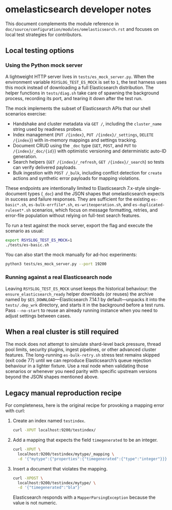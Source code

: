 # omelasticsearch developer notes

This document complements the module reference in
`doc/source/configuration/modules/omelasticsearch.rst` and focuses on local test
strategies for contributors.

## Local testing options

### Using the Python mock server

A lightweight HTTP server lives in `tests/es_mock_server.py`.  When the
environment variable `RSYSLOG_TEST_ES_MOCK` is set to `1`, the test harness uses
this mock instead of downloading a full Elasticsearch distribution.  The helper
functions in `tests/diag.sh` take care of spawning the background process,
recording its port, and tearing it down after the test run.

The mock implements the subset of Elasticsearch APIs that our shell scenarios
exercise:

* Handshake and cluster metadata via `GET /`, including the `cluster_name`
  string used by readiness probes.
* Index management (`PUT /{index}`, `PUT /{index}/_settings`, `DELETE
  /{index}`) with in-memory mappings and settings tracking.
* Document CRUD using the `_doc` type (`GET`, `POST`, and `PUT` to
  `/{index}/_doc/{id}`) with optimistic versioning and deterministic auto-ID
  generation.
* Search helpers (`GET /{index}/_refresh`, `GET /{index}/_search`) so tests can
  verify delivered payloads.
* Bulk ingestion with `POST /_bulk`, including conflict detection for
  `create` actions and synthetic error payloads for mapping violations.

These endpoints are intentionally limited to Elasticsearch 7.x-style
single-document types (`_doc`) and the JSON shapes that omelasticsearch expects
in success and failure responses.  They are sufficient for the existing
`es-basic*.sh`, `es-bulk-errfile*.sh`, `es-writeoperation.sh`, and
`es-duplicated-ruleset*.sh` scenarios, which focus on message formatting,
retries, and error-file population without relying on full-text search features.

To run a test against the mock server, export the flag and execute the scenario
as usual:

```bash
export RSYSLOG_TEST_ES_MOCK=1
./tests/es-basic.sh
```

You can also start the mock manually for ad-hoc experiments:

```bash
python3 tests/es_mock_server.py --port 19200
```

### Running against a real Elasticsearch node

Leaving `RSYSLOG_TEST_ES_MOCK` unset keeps the historical behaviour: the
`ensure_elasticsearch_ready` helper downloads (or reuses) the archive named by
`$ES_DOWNLOAD`—Elasticsearch 7.14.1 by default—unpacks it into the
`tests/.dep_wrk` directory, and starts it in the background before a test runs.
Pass `--no-start` to reuse an already running instance when you need to adjust
settings between cases.

## When a real cluster is still required

The mock does not attempt to simulate shard-level back pressure, thread pool
limits, security plugins, ingest pipelines, or other advanced cluster features.
The long-running `es-bulk-retry.sh` stress test remains skipped (exit code 77)
until we can reproduce Elasticsearch’s queue rejection behaviour in a lighter
fixture.  Use a real node when validating those scenarios or whenever you need
parity with specific upstream versions beyond the JSON shapes mentioned above.

## Legacy manual reproduction recipe

For completeness, here is the original recipe for provoking a mapping error with
curl:

1. Create an index named `testindex`.
   ```bash
   curl -XPUT localhost:9200/testindex/
   ```
2. Add a mapping that expects the field `timegenerated` to be an integer.
   ```bash
   curl -XPUT \
     localhost:9200/testindex/mytype/_mapping \
     -d '{"mytype":{"properties":{"timegenerated":{"type":"integer"}}}}'
   ```
3. Insert a document that violates the mapping.
   ```bash
   curl -XPOST \
     localhost:9200/testindex/mytype/ \
     -d '{"timegenerated":"bla"}'
   ```
   Elasticsearch responds with a `MapperParsingException` because the value is
   not numeric.
